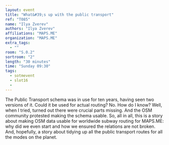 ```yaml
---
layout: event
title: "What&#39;s up with the public transport"
ref: "T085"
name: "Ilya Zverev"
authors: "Ilya Zverev"
affiliations: "MAPS.ME"
organization: "MAPS.ME"
extra_tags:
  - ""
room: "S.0.2"
sortroom: "2"
length: "30 minutes"
time: "Sunday 09:30"
tags:
  - sotmevent
  - slot16
  - 
---
```

The Public Transport schema was in use for ten years, having seen two versions of it. Could it be used for actual routing? No. How do I know? Well, when I tried, turned out there were crucial parts missing. And the OSM community protested making the schema usable. So, all in all, this is a story about making OSM data usable for worldwide subway routing for MAPS.ME: why did we even start and how we ensured the relations are not broken. And, hopefully, a story about tidying up all the public transport routes for all the modes on the planet.